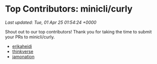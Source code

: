 # Top Contributors: minicli/curly
_Last updated: Tue, 01 Apr 25 01:54:24 +0000_

Shout out to our top contributors! Thank you for taking the time to submit your PRs to minicli/curly.

- [erikaheidi](https://github.com/erikaheidi)
- [thinkverse](https://github.com/thinkverse)
- [jamonation](https://github.com/jamonation)


